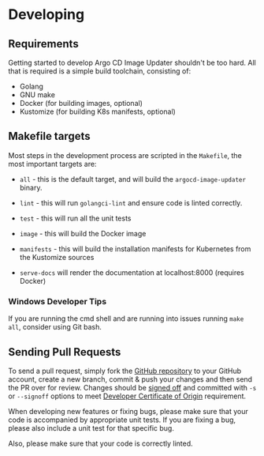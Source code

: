 # Developing

## Requirements

Getting started to develop Argo CD Image Updater shouldn't be too hard. All that
is required is a simple build toolchain, consisting of:

* Golang
* GNU make
* Docker (for building images, optional)
* Kustomize (for building K8s manifests, optional)

## Makefile targets

Most steps in the development process are scripted in the `Makefile`, the most
important targets are:

* `all` - this is the default target, and will build the `argocd-image-updater`
  binary.

* `lint` - this will run `golangci-lint` and ensure code is linted correctly.

* `test` - this will run all the unit tests

* `image` - this will build the Docker image

* `manifests` - this will build the installation manifests for Kubernetes from
  the Kustomize sources

* `serve-docs` will render the documentation at localhost:8000 (requires Docker)

### Windows Developer Tips

If you are running the cmd shell and are running into issues running `make all`, consider using Git bash.

## Sending Pull Requests

To send a pull request, simply fork the
[GitHub repository](https://github.com/etienne-napoleone/argocd-image-updater)
to your GitHub account, create a new branch, commit & push your changes and then
send the PR over for review. Changes should be
[signed off](https://git-scm.com/docs/git-commit#Documentation/git-commit.txt--s)
and committed with `-s` or `--signoff` options to meet
[Developer Certificate of Origin](https://probot.github.io/apps/dco/) requirement.

When developing new features or fixing bugs, please make sure that your code is
accompanied by appropriate unit tests. If you are fixing a bug, please also
include a unit test for that specific bug.

Also, please make sure that your code is correctly linted.
